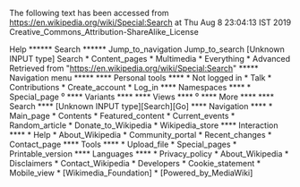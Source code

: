The following text has been accessed from https://en.wikipedia.org/wiki/Special:Search at Thu Aug 8 23:04:13 IST 2019
Creative_Commons_Attribution-ShareAlike_License


















Help
****** Search ******
Jump_to_navigation Jump_to_search
[Unknown INPUT type]
Search
    * Content_pages
    * Multimedia
    * Everything
    * Advanced
Retrieved from "https://en.wikipedia.org/wiki/Special:Search"
***** Navigation menu *****
**** Personal tools ****
    * Not logged in
    * Talk
    * Contributions
    * Create_account
    * Log_in
**** Namespaces ****
    * Special_page
⁰
**** Variants ****
**** Views ****
⁰
**** More ****
**** Search ****
[Unknown INPUT type][Search][Go]
**** Navigation ****
    * Main_page
    * Contents
    * Featured_content
    * Current_events
    * Random_article
    * Donate_to_Wikipedia
    * Wikipedia_store
**** Interaction ****
    * Help
    * About_Wikipedia
    * Community_portal
    * Recent_changes
    * Contact_page
**** Tools ****
    * Upload_file
    * Special_pages
    * Printable_version
**** Languages ****
    * Privacy_policy
    * About_Wikipedia
    * Disclaimers
    * Contact_Wikipedia
    * Developers
    * Cookie_statement
    * Mobile_view
    * [Wikimedia_Foundation]
    * [Powered_by_MediaWiki]
